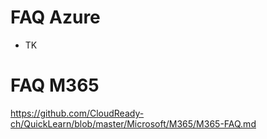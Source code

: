 # FAQ Azure
* TK

# FAQ M365
https://github.com/CloudReady-ch/QuickLearn/blob/master/Microsoft/M365/M365-FAQ.md
